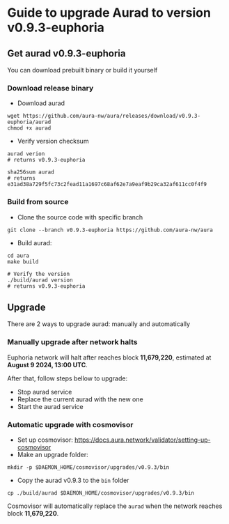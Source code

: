 # Guide to upgrade Aurad to version v0.9.3-euphoria

## Get aurad v0.9.3-euphoria

You can download prebuilt binary or build it yourself
### Download release binary

- Download aurad
```
wget https://github.com/aura-nw/aura/releases/download/v0.9.3-euphoria/aurad
chmod +x aurad
```
- Verify version checksum
```
aurad verion
# returns v0.9.3-euphoria

sha256sum aurad
# returns e31ad38a729f5fc73c2fead11a1697c68af62e7a9eaf9b29ca32af611cc0f4f9
```

### Build from source
- Clone the source code with specific branch

```
git clone --branch v0.9.3-euphoria https://github.com/aura-nw/aura
```

- Build aurad:
```
cd aura
make build

# Verify the version
./build/aurad version
# returns v0.9.3-euphoria
```
## Upgrade

There are 2 ways to upgrade aurad: manually and automatically

### Manually upgrade after network halts

Euphoria network will halt after reaches block **11,679,220**, estimated at **August 9 2024, 13:00 UTC**.

After that, follow steps bellow to upgrade:
- Stop aurad service
- Replace the current aurad with the new one
- Start the aurad service

### Automatic upgrade with cosmovisor
- Set up cosmovisor: https://docs.aura.network/validator/setting-up-cosmovisor
- Make an upgrade folder:
```
mkdir -p $DAEMON_HOME/cosmovisor/upgrades/v0.9.3/bin
```
- Copy the aurad v0.9.3 to the `bin` folder
```
cp ./build/aurad $DAEMON_HOME/cosmovisor/upgrades/v0.9.3/bin
```

Cosmovisor will automatically replace the `aurad` when the network reaches block **11,679,220**.
